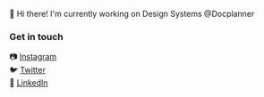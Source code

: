 👋 Hi there! I'm currently working on Design Systems @Docplanner
<br>

### Get in touch
📷 [Instagram](https://www.instagram.com/thisisjuan.eu)
<br>
🐦 [Twitter](https://twitter.com/thisisjuan_eu)
<br>
👷 [LinkedIn](https://www.linkedin.com/in/jusancho/)

